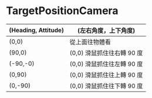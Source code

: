 # TargetPositionCamera




| (Heading, Attitude) | (左右角度，上下角度)       |
| ------------------- | -------------------------- |
| (0,0)               | 從上面往物體看             |
| (90,0)              | (0,0) 滑鼠抓住往右轉 90 度 |
| (-90,-0)            | (0,0) 滑鼠抓住往左轉 90 度 |
| (0,90)              | (0,0) 滑鼠抓住往上轉 90 度 |
| (0,-90)             | (0,0) 滑鼠抓住往下轉 90 度 |